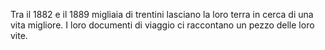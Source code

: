 Tra il 1882 e il 1889 migliaia di trentini lasciano la loro terra in cerca di una vita migliore. I loro documenti di viaggio ci raccontano un pezzo delle loro vite.
